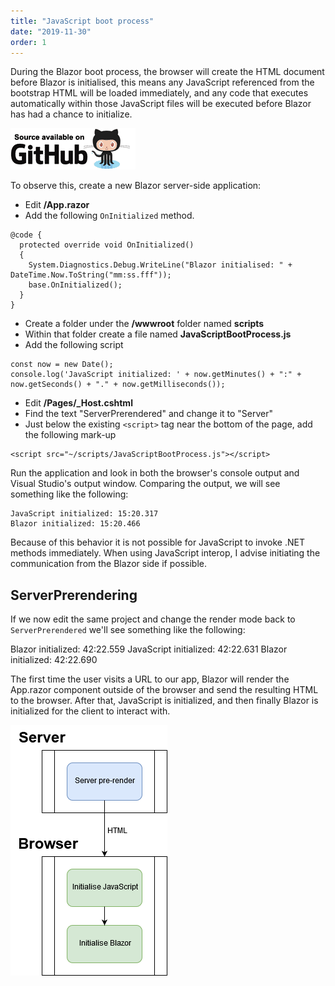 ```yaml
---
title: "JavaScript boot process"
date: "2019-11-30"
order: 1
---
```


During the Blazor boot process, the browser will create the HTML document before Blazor is initialised,
this means any JavaScript referenced from the bootstrap HTML will be loaded immediately,
and any code that executes automatically within those JavaScript files will be executed before
Blazor has had a chance to initialize.

[![](images/SourceLink-e1567978928628.png)](https://github.com/mrpmorris/blazor-university/tree/master/src/JavaScriptInterop/JavaScriptBootProcess)

To observe this, create a new Blazor server-side application:

- Edit **/App.razor**
- Add the following `OnInitialized` method.

```razor
@code {
  protected override void OnInitialized()
  {
    System.Diagnostics.Debug.WriteLine("Blazor initialised: " + DateTime.Now.ToString("mm:ss.fff"));
    base.OnInitialized();
  }
}
```

- Create a folder under the **/wwwroot** folder named **scripts**
- Within that folder create a file named **JavaScriptBootProcess.js**
- Add the following script

```razor
const now = new Date();
console.log('JavaScript initialized: ' + now.getMinutes() + ":" + now.getSeconds() + "." + now.getMilliseconds());
```

- Edit **/Pages/_Host.cshtml**
- Find the text "ServerPrerendered" and change it to "Server"
- Just below the existing `<script>` tag near the bottom of the page, add the following mark-up

```razor
<script src="~/scripts/JavaScriptBootProcess.js"></script>
```

Run the application and look in both the browser's console output and Visual Studio's output window.
Comparing the output, we will see something like the following:

```console
JavaScript initialized: 15:20.317
Blazor initialized: 15:20.466
```

Because of this behavior it is not possible for JavaScript to invoke .NET methods immediately.
When using JavaScript interop, I advise initiating the communication from the Blazor side if possible.

## ServerPrerendering

If we now edit the same project and change the render mode back to `ServerPrerendered` we'll see something like the following:

Blazor initialized: 42:22.559
JavaScript initialized: 42:22.631
Blazor initialized: 42:22.690

The first time the user visits a URL to our app,
Blazor will render the App.razor component outside of the browser and send the resulting HTML to the browser.
After that, JavaScript is initialized, and then finally Blazor is initialized for the client to interact with.

![](images/JavaScriptBootProcessDiagram.png)
